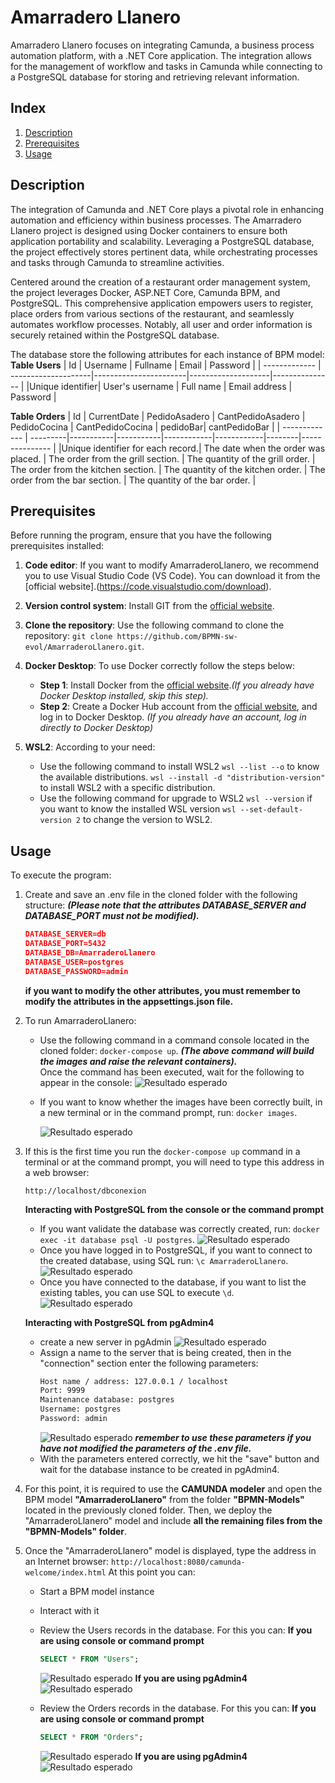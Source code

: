 #  Amarradero Llanero

Amarradero Llanero focuses on integrating Camunda, a business process automation platform, with a .NET Core application. The integration allows for the management of workflow and tasks in Camunda while connecting to a PostgreSQL database for storing and retrieving relevant information.

## Index

1. [Description](#description)
2. [Prerequisites](#prerequisites)
3. [Usage](#usage)

## Description

The integration of Camunda and .NET Core plays a pivotal role in enhancing automation and efficiency within business processes. The Amarradero Llanero project is designed using Docker containers to ensure both application portability and scalability. Leveraging a PostgreSQL database, the project effectively stores pertinent data, while orchestrating processes and tasks through Camunda to streamline activities.

Centered around the creation of a restaurant order management system, the project leverages Docker, ASP.NET Core, Camunda BPM, and PostgreSQL. This comprehensive application empowers users to register, place orders from various sections of the restaurant, and seamlessly automates workflow processes. Notably, all user and order information is securely retained within the PostgreSQL database.

The database store the following attributes for each instance of BPM model:
**Table Users**
| Id     | Username        | Fullname       | Email           | Password     |
| ------------- | --------------------|-----------------------|--------------------|--------------- |
|Unique identifier| User's username | Full name | Email address | Password |

**Table Orders**
| Id     | CurrentDate        | PedidoAsadero       | CantPedidoAsadero           | PedidoCocina     | CantPedidoCocina | pedidoBar| cantPedidoBar |
| ------------- | ---------|-----------|-----------|------------|------------|--------|--------------- |
|Unique identifier for each record.| The date when the order was placed. | The order from the grill section. | The quantity of the grill order. | The order from the kitchen section. | The quantity of the kitchen order. |  The order from the bar section.  |  The quantity of the bar order. |

## Prerequisites
Before running the program, ensure that you have the following prerequisites installed:

1. **Code editor**: If you want to modify AmarraderoLlanero, we recommend you to use Visual Studio Code (VS Code). You can download it from the [official website].(https://code.visualstudio.com/download).

2. **Version control system**: Install GIT from the [official website](https://git-scm.com/downloads).
3. **Clone the repository**: Use the following command to clone the repository: `git clone https://github.com/BPMN-sw-evol/AmarraderoLlanero.git`.
4. **Docker Desktop**: To use Docker correctly follow the steps below:
    - **Step 1**: Install Docker from the [official website](https://www.docker.com/products/docker-desktop/).*(If you already have Docker Desktop installed, skip this step).*
    - **Step 2**: Create a Docker Hub account from the [official website](https://hub.docker.com/signup), and log in to Docker Desktop.
    *(If you already have an account, log in directly to Docker Desktop)*
5. **WSL2**: According to your need:
    - Use the following command to install WSL2
    `wsl --list --o` to know the available distributions.
    `wsl --install -d "distribution-version"` to install WSL2 with a specific distribution.
    - Use the following command for upgrade to WSL2
    `wsl --version` if you want to know the installed WSL version
    `wsl --set-default-version 2` to change the version to WSL2.
    

## Usage

To execute the program:

1. Create and save an .env file in the cloned folder with the following structure:
***(Please note that the attributes DATABASE_SERVER and DATABASE_PORT must not be modified).***

    ````json
    DATABASE_SERVER=db
    DATABASE_PORT=5432
    DATABASE_DB=AmarraderoLlanero
    DATABASE_USER=postgres
    DATABASE_PASSWORD=admin
    ````
    **if you want to modify the other attributes, you must remember to modify the attributes in the appsettings.json file.**
2. To run AmarraderoLlanero:
    - Use the following command in a command console located in the cloned folder: `docker-compose up`. 
***(The above command will build the images and raise the relevant containers).***  
    Once the command has been executed, wait for the following to appear in the console:
    ![Resultado esperado](images/imagesRunning.png)
    - If you want to know whether the images have been correctly built, in a new terminal or in the command prompt, run:  `docker images`.

        ![Resultado esperado](images/docker-images.png)


3. If this is the first time you run the `docker-compose up` command in a terminal or at the command prompt, you will need to type this address in a web browser: 
    ````url
    http://localhost/dbconexion
    ````
    **Interacting with PostgreSQL from the console or the command prompt**
    - If you want validate the database was correctly created, run:  `docker exec -it database psql -U postgres`.
    ![Resultado esperado](images/Postgres.png)
    - Once you have logged in to PostgreSQL, if you want to connect to the created database, using SQL run: `\c AmarraderoLlanero`.
    ![Resultado esperado](images/ConnectDatabase.png)
    - Once you have connected to the database, if you want to list the existing tables, you can use SQL to execute `\d`.
    ![Resultado esperado](images/tablasDB.png)

    **Interacting with PostgreSQL from pgAdmin4**
    - create a new server in pgAdmin
        ![Resultado esperado](images/createServer.png)
    - Assign a name to the server that is being created, then in the "connection" section enter the following parameters:
        ````txt
        Host name / address: 127.0.0.1 / localhost
        Port: 9999
        Maintenance database: postgres
        Username: postgres
        Password: admin
        ````
        ![Resultado esperado](images/createdServer.png)
        ***remember to use these parameters if you have not modified the parameters of the .env file.***
    - With the parameters entered correctly, we hit the "save" button and wait for the database instance to be created in pgAdmin4.

4. For this point, it is required to use the **CAMUNDA modeler** and open the BPM model **"AmarraderoLlanero"** from the folder **"BPMN-Models"** located in the previously cloned folder.
Then, we deploy the "AmarraderoLlanero" model and include **all the remaining files from the "BPMN-Models" folder**.

5. Once the "AmarraderoLlanero" model is displayed, type the address in an Internet browser: `http://localhost:8080/camunda-welcome/index.html`
At this point you can: 
    - Start a BPM model instance
    - Interact with it
    - Review the Users records in the database. For this you can:
        **If you are using console or command prompt**
        ````sql
        SELECT * FROM "Users";
        ````
        ![Resultado esperado](images/tablaUsers.png)
        **If you are using pgAdmin4**
        ![Resultado esperado](images/tablaUserspgAdmin.png)



    - Review the Orders records in the database. For this you can:
        **If you are using console or command prompt**
        ````sql
        SELECT * FROM "Orders";
        ````
        ![Resultado esperado](images/tablaOrders.png)
        **If you are using pgAdmin4**
        ![Resultado esperado](images/tablaOrderspgAdmin.png)

